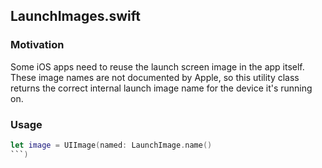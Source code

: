 ## LaunchImages.swift

### Motivation
Some iOS apps need to reuse the launch screen image in the app itself. These image names are not documented by Apple, so this utility class returns the correct internal launch image name for the device it's running on.

### Usage
```swift
let image = UIImage(named: LaunchImage.name()
```)

